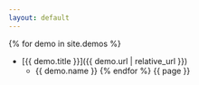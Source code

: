 ```yaml
---
layout: default
---
```

{% for demo in site.demos %}
  - [{{ demo.title }}]({{ demo.url | relative_url }})
    - {{ demo.name }}
{% endfor %}
{{ page }}